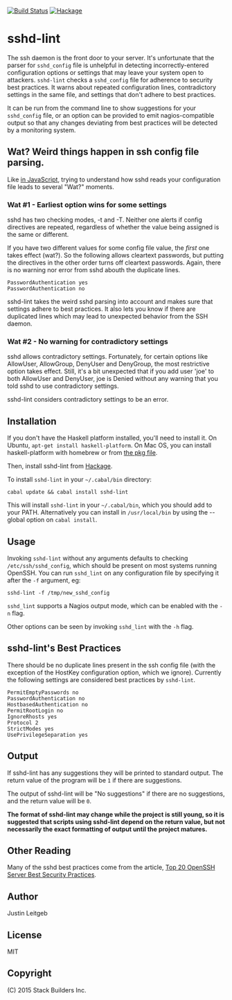 [![Build Status](https://travis-ci.org/stackbuilders/sshd-lint.svg?branch=master)](https://travis-ci.org/stackbuilders/sshd-lint) [![Hackage](https://img.shields.io/hackage/v/sshd-lint.svg)](http://hackage.haskell.org/package/sshd-lint)

# sshd-lint

The ssh daemon is the front door to your server. It's unfortunate that 
the parser for `sshd_config` file is unhelpful in detecting incorrectly-entered configuration options or 
settings that may leave your system open to attackers. `sshd-lint` checks a `sshd_config` file 
for adherence to security best practices. It warns about repeated configuration 
lines, contradictory settings in the same file, and settings that don't adhere to best practices.

It can be run from the command line to show suggestions for your `sshd_config`
file, or an option can be provided to emit nagios-compatible output so that 
any changes deviating from best practices will be detected by a monitoring 
system.

## Wat? Weird things happen in ssh config file parsing.

Like [in JavaScript](https://www.destroyallsoftware.com/talks/wat),
trying to understand how sshd reads your configuration file leads to
several "Wat?" moments.

### Wat #1 - Earliest option wins for some settings

sshd has two checking modes, -t and -T. Neither one alerts if config
directives are repeated, regardless of whether the value being
assigned is the same or different.

If you have two different values for some config file value, the
*first* one takes effect (wat?). So the following allows cleartext
passwords, but putting the directives in the other order turns off
cleartext passwords. Again, there is no warning nor error from sshd
abouth the duplicate lines.

```
PasswordAuthentication yes
PasswordAuthentication no
```

sshd-lint takes the weird sshd parsing into account and makes sure
that settings adhere to best practices. It also lets you know if there
are duplicated lines which may lead to unexpected behavior from the
SSH daemon.

### Wat #2 - No warning for contradictory settings

sshd allows contradictory settings. Fortunately, for certain options
like AllowUser, AllowGroup, DenyUser and DenyGroup, the most
restrictive option takes effect. Still, it's a bit unexpected that if
you add user 'joe' to both AllowUser and DenyUser, joe is Denied
without any warning that you told sshd to use contradictory settings.

sshd-lint considers contradictory settings to be an error.

## Installation

If you don't have the Haskell platform installed, you'll need to
install it. On Ubuntu, `apt-get install haskell-platform`. On Mac OS,
you can install haskell-platform with homebrew or from
[the pkg file](https://www.haskell.org/platform/mac.html).

Then, install sshd-lint from [Hackage](http://hackage.haskell.org/).

To install `sshd-lint` in your `~/.cabal/bin` directory:

```
cabal update && cabal install sshd-lint
```

This will install `sshd-lint` in your `~/.cabal/bin`, which you should
add to your PATH. Alternatively you can install in `/usr/local/bin` by
using the --global option on `cabal install`.

## Usage

Invoking `sshd-lint` without any arguments defaults to checking
`/etc/ssh/sshd_config`, which should be present on most systems
running OpenSSH. You can run `sshd_lint` on any configuration file
by specifying it after the `-f` argument, eg:

```
sshd-lint -f /tmp/new_sshd_config
```

`sshd_lint` supports a Nagios output mode, which can be enabled with
the `-n` flag.

Other options can be seen by invoking `sshd_lint` with the `-h` flag.

## sshd-lint's Best Practices

There should be no duplicate lines present in the ssh config file
(with the exception of the HostKey configuration option, which we
ignore). Currently the following settings are considered best
practices by `sshd-lint`.

```
PermitEmptyPasswords no
PasswordAuthentication no
HostbasedAuthentication no
PermitRootLogin no
IgnoreRhosts yes
Protocol 2
StrictModes yes
UsePrivilegeSeparation yes
```

## Output

If sshd-lint has any suggestions they will be printed to standard
output. The return value of the program will be `1` if there are
suggestions.

The output of sshd-lint will be "No suggestions" if there are no
suggestions, and the return value will be `0`.

**The format of sshd-lint may change while the project is still young,
so it is suggested that scripts using sshd-lint depend on the return
value, but not necessarily the exact formatting of output until the
project matures.**

## Other Reading

Many of the sshd best practices come from the article, [Top 20 OpenSSH
Server Best Security
Practices](http://www.cyberciti.biz/tips/linux-unix-bsd-openssh-server-best-practices.html).


## Author

Justin Leitgeb

## License

MIT

## Copyright

(C) 2015 Stack Builders Inc.
